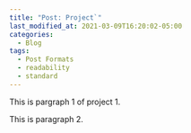 ```yaml
---
title: "Post: Project`"
last_modified_at: 2021-03-09T16:20:02-05:00
categories:
  - Blog
tags:
  - Post Formats
  - readability
  - standard
---
```


This is pargraph 1 of project 1. 

This is paragraph 2.
